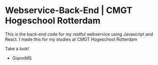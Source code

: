 # Webservice-Back-End | CMGT Hogeschool Rotterdam 
This is the back-end code for my restful webservice using Javascript and React. I made this for my studies at CMGT Hogeschool Rotterdam

Take a look!
- GianniMS
